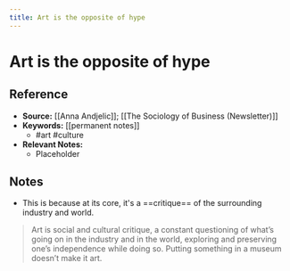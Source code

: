 ```yaml
---
title: Art is the opposite of hype
---
```

# Art is the opposite of hype

## Reference
- **Source:** [[Anna Andjelic]]; [[The Sociology of Business (Newsletter)]]
- **Keywords:** [[permanent notes]]
	- #art #culture
- **Relevant Notes:**
	- Placeholder
## Notes
- This is because at its core, it's a ==critique== of the surrounding industry and world.

> Art is social and cultural critique, a constant questioning of what’s going on in the industry and in the world, exploring and preserving one’s independence while doing so. Putting something in a museum doesn’t make it art.